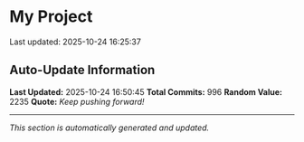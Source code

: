 # My Project


Last updated: 2025-10-24 16:25:37











































































































































































































































































































































































































































































































































































































































































































































































































































































































































































































































































































































































































































































































































































































































## Auto-Update Information

**Last Updated:** 2025-10-24 16:50:45
**Total Commits:** 996
**Random Value:** 2235
**Quote:** _Keep pushing forward!_

---
_This section is automatically generated and updated._